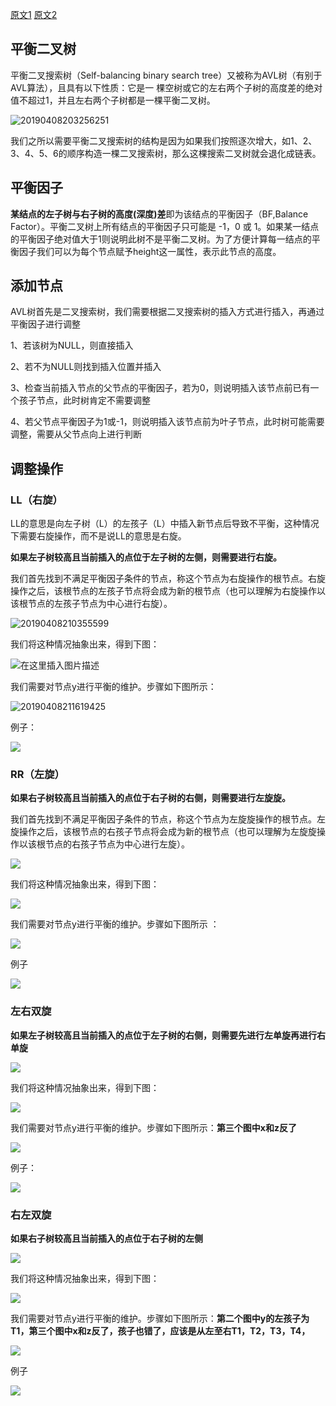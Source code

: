 [原文1](https://blog.csdn.net/qq_25343557/article/details/89110319) [原文2]([https://blog.csdn.net/tanrui519521/article/details/80935348?ops_request_misc=%257B%2522request%255Fid%2522%253A%2522159125473719724839243176%2522%252C%2522scm%2522%253A%252220140713.130102334.pc%255Fblog.%2522%257D&request_id=159125473719724839243176&biz_id=0&utm_medium=distribute.pc_search_result.none-task-blog-2~blog~first_rank_v2~rank_blog_v1-1-80935348.pc_v2_rank_blog_v1&utm_term=avl](https://blog.csdn.net/tanrui519521/article/details/80935348?ops_request_misc=%7B%22request%5Fid%22%3A%22159125473719724839243176%22%2C%22scm%22%3A%2220140713.130102334.pc%5Fblog.%22%7D&request_id=159125473719724839243176&biz_id=0&utm_medium=distribute.pc_search_result.none-task-blog-2~blog~first_rank_v2~rank_blog_v1-1-80935348.pc_v2_rank_blog_v1&utm_term=avl))

## 平衡二叉树

   平衡二叉搜索树（Self-balancing binary search tree）又被称为AVL树（有别于AVL算法），且具有以下性质：它是一 棵空树或它的左右两个子树的高度差的绝对值不超过1，并且左右两个子树都是一棵平衡二叉树。

![20190408203256251](C:\WJJ\StudyInUSC\spring踩坑与学习\AVL树-images\20190408203256251.png)

我们之所以需要平衡二叉搜索树的结构是因为如果我们按照逐次增大，如1、2、3、4、5、6的顺序构造一棵二叉搜索树，那么这棵搜索二叉树就会退化成链表。

## 平衡因子

**某结点的左子树与右子树的高度(深度)差**即为该结点的平衡因子（BF,Balance Factor）。平衡二叉树上所有结点的平衡因子只可能是 -1，0 或 1。如果某一结点的平衡因子绝对值大于1则说明此树不是平衡二叉树。为了方便计算每一结点的平衡因子我们可以为每个节点赋予height这一属性，表示此节点的高度。

## 添加节点

AVL树首先是二叉搜索树，我们需要根据二叉搜索树的插入方式进行插入，再通过平衡因子进行调整

1、若该树为NULL，则直接插入

2、若不为NULL则找到插入位置并插入

3、检查当前插入节点的父节点的平衡因子，若为0，则说明插入该节点前已有一个孩子节点，此时树肯定不需要调整

4、若父节点平衡因子为1或-1，则说明插入该节点前为叶子节点，此时树可能需要调整，需要从父节点向上进行判断

## 调整操作

### LL（右旋）

LL的意思是向左子树（L）的左孩子（L）中插入新节点后导致不平衡，这种情况下需要右旋操作，而不是说LL的意思是右旋。

**如果左子树较高且当前插入的点位于左子树的左侧，则需要进行右旋。**

我们首先找到不满足平衡因子条件的节点，称这个节点为右旋操作的根节点。右旋操作之后，该根节点的左孩子节点将会成为新的根节点（也可以理解为右旋操作以该根节点的左孩子节点为中心进行右旋）。

![20190408210355599](C:\WJJ\StudyInUSC\spring踩坑与学习\AVL树-images\20190408210355599.png)

我们将这种情况抽象出来，得到下图：

![在这里插入图片描述](C:\WJJ\StudyInUSC\spring踩坑与学习\AVL树-images\20190408210824197.png)



我们需要对节点y进行平衡的维护。步骤如下图所示：

![20190408211619425](C:\WJJ\StudyInUSC\spring踩坑与学习\AVL树-images\20190408211619425.png)

例子：

![](C:\WJJ\StudyInUSC\spring踩坑与学习\AVL树-images\2018071008461365.png)



### RR（左旋）

**如果右子树较高且当前插入的点位于右子树的右侧，则需要进行左旋旋。**

我们首先找到不满足平衡因子条件的节点，称这个节点为左旋旋操作的根节点。左旋操作之后，该根节点的右孩子节点将会成为新的根节点（也可以理解为左旋旋操作以该根节点的右孩子节点为中心进行左旋）。

![](C:\WJJ\StudyInUSC\spring踩坑与学习\AVL树-images\20190408214243812.png)

我们将这种情况抽象出来，得到下图：

![](C:\WJJ\StudyInUSC\spring踩坑与学习\AVL树-images\20190408214321472.png)

我们需要对节点y进行平衡的维护。步骤如下图所示 ：

![](C:\WJJ\StudyInUSC\spring踩坑与学习\AVL树-images\20190408214353545.png)

例子

![](C:\WJJ\StudyInUSC\spring踩坑与学习\AVL树-images\20180710084456779.png)



### 左右双旋

**如果左子树较高且当前插入的点位于左子树的右侧，则需要先进行左单旋再进行右单旋**

![](C:\WJJ\StudyInUSC\spring踩坑与学习\AVL树-images\20190408215652458.png)

我们将这种情况抽象出来，得到下图：

![](C:\WJJ\StudyInUSC\spring踩坑与学习\AVL树-images\20190408220008127.png)

我们需要对节点y进行平衡的维护。步骤如下图所示：**第三个图中x和z反了**

![](C:\WJJ\StudyInUSC\spring踩坑与学习\AVL树-images\20190408220207905.png)

例子：

![](C:\WJJ\StudyInUSC\spring踩坑与学习\AVL树-images\201807100847331.png)

### 右左双旋

**如果右子树较高且当前插入的点位于右子树的左侧**

![](C:\WJJ\StudyInUSC\spring踩坑与学习\AVL树-images\20190408215302630.png)

我们将这种情况抽象出来，得到下图：

![](C:\WJJ\StudyInUSC\spring踩坑与学习\AVL树-images\20190408215326866.png)

我们需要对节点y进行平衡的维护。步骤如下图所示：**第二个图中y的左孩子为T1，第三个图中x和z反了，孩子也错了，应该是从左至右T1，T2，T3，T4，**

![](C:\WJJ\StudyInUSC\spring踩坑与学习\AVL树-images\20190408215508810.png)

例子

![](C:\WJJ\StudyInUSC\spring踩坑与学习\AVL树-images\20180710084920195.png)